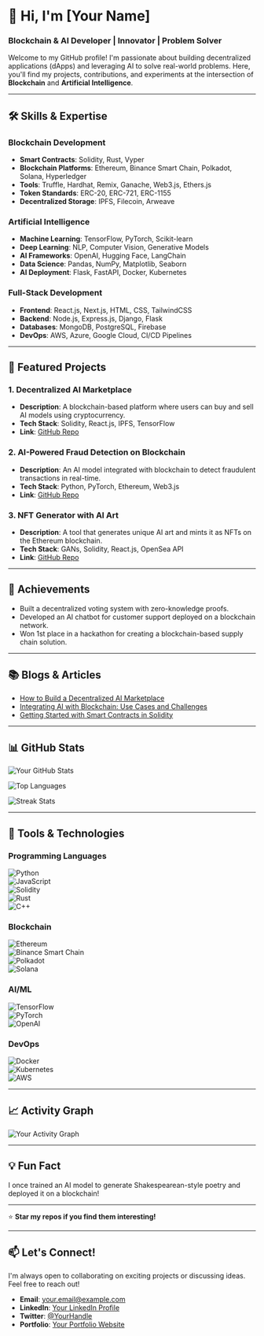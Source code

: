 # 👋 Hi, I'm [Your Name]  
### Blockchain & AI Developer | Innovator | Problem Solver  

Welcome to my GitHub profile! I'm passionate about building decentralized applications (dApps) and leveraging AI to solve real-world problems. Here, you'll find my projects, contributions, and experiments at the intersection of **Blockchain** and **Artificial Intelligence**.  

---

## 🛠️ **Skills & Expertise**  

### **Blockchain Development**  
- **Smart Contracts**: Solidity, Rust, Vyper  
- **Blockchain Platforms**: Ethereum, Binance Smart Chain, Polkadot, Solana, Hyperledger  
- **Tools**: Truffle, Hardhat, Remix, Ganache, Web3.js, Ethers.js  
- **Token Standards**: ERC-20, ERC-721, ERC-1155  
- **Decentralized Storage**: IPFS, Filecoin, Arweave  

### **Artificial Intelligence**  
- **Machine Learning**: TensorFlow, PyTorch, Scikit-learn  
- **Deep Learning**: NLP, Computer Vision, Generative Models  
- **AI Frameworks**: OpenAI, Hugging Face, LangChain  
- **Data Science**: Pandas, NumPy, Matplotlib, Seaborn  
- **AI Deployment**: Flask, FastAPI, Docker, Kubernetes  

### **Full-Stack Development**  
- **Frontend**: React.js, Next.js, HTML, CSS, TailwindCSS  
- **Backend**: Node.js, Express.js, Django, Flask  
- **Databases**: MongoDB, PostgreSQL, Firebase  
- **DevOps**: AWS, Azure, Google Cloud, CI/CD Pipelines  

---

## 🚀 **Featured Projects**  

### **1. Decentralized AI Marketplace**  
- **Description**: A blockchain-based platform where users can buy and sell AI models using cryptocurrency.  
- **Tech Stack**: Solidity, React.js, IPFS, TensorFlow  
- **Link**: [GitHub Repo](#)  

### **2. AI-Powered Fraud Detection on Blockchain**  
- **Description**: An AI model integrated with blockchain to detect fraudulent transactions in real-time.  
- **Tech Stack**: Python, PyTorch, Ethereum, Web3.js  
- **Link**: [GitHub Repo](#)  

### **3. NFT Generator with AI Art**  
- **Description**: A tool that generates unique AI art and mints it as NFTs on the Ethereum blockchain.  
- **Tech Stack**: GANs, Solidity, React.js, OpenSea API  
- **Link**: [GitHub Repo](#)  

---

## 🌟 **Achievements**  
- Built a decentralized voting system with zero-knowledge proofs.  
- Developed an AI chatbot for customer support deployed on a blockchain network.  
- Won 1st place in a hackathon for creating a blockchain-based supply chain solution.  

---

## 📚 **Blogs & Articles**  
- [How to Build a Decentralized AI Marketplace](#)  
- [Integrating AI with Blockchain: Use Cases and Challenges](#)  
- [Getting Started with Smart Contracts in Solidity](#)  

---

## 📊 **GitHub Stats**  

![Your GitHub Stats](https://github-readme-stats.vercel.app/api?username=yourusername&show_icons=true&theme=dark&hide_border=true&include_all_commits=true&count_private=true)  

![Top Languages](https://github-readme-stats.vercel.app/api/top-langs/?username=yourusername&layout=compact&theme=dark&hide_border=true&langs_count=10)  

![Streak Stats](https://streak-stats.demolab.com/?user=yourusername&theme=dark&hide_border=true)  

---

## 🔧 **Tools & Technologies**  

### **Programming Languages**  
![Python](https://img.shields.io/badge/Python-3776AB?style=for-the-badge&logo=python&logoColor=white)  
![JavaScript](https://img.shields.io/badge/JavaScript-F7DF1E?style=for-the-badge&logo=javascript&logoColor=black)  
![Solidity](https://img.shields.io/badge/Solidity-%23363636.svg?style=for-the-badge&logo=solidity&logoColor=white)  
![Rust](https://img.shields.io/badge/Rust-000000?style=for-the-badge&logo=rust&logoColor=white)  
![C++](https://img.shields.io/badge/C%2B%2B-00599C?style=for-the-badge&logo=c%2B%2B&logoColor=white)  

### **Blockchain**  
![Ethereum](https://img.shields.io/badge/Ethereum-3C3C3D?style=for-the-badge&logo=Ethereum&logoColor=white)  
![Binance Smart Chain](https://img.shields.io/badge/Binance%20Smart%20Chain-F0B90B?style=for-the-badge&logo=binance&logoColor=white)  
![Polkadot](https://img.shields.io/badge/Polkadot-E6007A?style=for-the-badge&logo=polkadot&logoColor=white)  
![Solana](https://img.shields.io/badge/Solana-000000?style=for-the-badge&logo=solana&logoColor=white)  

### **AI/ML**  
![TensorFlow](https://img.shields.io/badge/TensorFlow-%23FF6F00.svg?style=for-the-badge&logo=TensorFlow&logoColor=white)  
![PyTorch](https://img.shields.io/badge/PyTorch-%23EE4C2C.svg?style=for-the-badge&logo=PyTorch&logoColor=white)  
![OpenAI](https://img.shields.io/badge/OpenAI-412991?style=for-the-badge&logo=openai&logoColor=white)  

### **DevOps**  
![Docker](https://img.shields.io/badge/Docker-%230db7ed.svg?style=for-the-badge&logo=docker&logoColor=white)  
![Kubernetes](https://img.shields.io/badge/Kubernetes-%23326ce5.svg?style=for-the-badge&logo=kubernetes&logoColor=white)  
![AWS](https://img.shields.io/badge/AWS-%23FF9900.svg?style=for-the-badge&logo=amazon-aws&logoColor=white)  

---

## 📈 **Activity Graph**  

![Your Activity Graph](https://github-readme-activity-graph.vercel.app/graph?username=yourusername&theme=github-dark&hide_border=true&area=true)  

---

## 💡 **Fun Fact**  
I once trained an AI model to generate Shakespearean-style poetry and deployed it on a blockchain!  

---

⭐️ **Star my repos if you find them interesting!**  

---

## 📫 **Let's Connect!**  
I'm always open to collaborating on exciting projects or discussing ideas. Feel free to reach out!  

- **Email**: [your.email@example.com](mailto:your.email@example.com)  
- **LinkedIn**: [Your LinkedIn Profile](#)  
- **Twitter**: [@YourHandle](#)  
- **Portfolio**: [Your Portfolio Website](#)  
